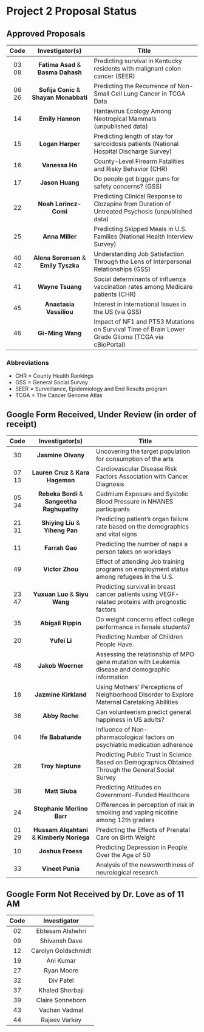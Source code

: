# Project 2 Proposal Status

## Approved Proposals

Code | Investigator(s) | Title
:---: | :---: | ----------------------------------------------------------------------------------------------
03 08 | **Fatima Asad** & **Basma Dahash** | Predicting survival in Kentucky residents with malignant colon cancer (SEER)
06 26 | **Sofija Conic** & **Shayan Monabbati** | Predicting the Recurrence of Non-Small Cell Lung Cancer in TCGA Data
14 | **Emily Hannon** | Hantavirus Ecology Among Neotropical Mammals (unpublished data)
15 | **Logan Harper** | Predicting length of stay for sarcoidosis patients (National Hospital Discharge Survey)
16 | **Vanessa Ho** | County-Level Firearm Fatalities and Risky Behavior (CHR)
17 | **Jason Huang** | Do people get bigger guns for safety concerns? (GSS)
22 | **Noah Lorincz-Comi** | Predicting Clinical Response to Clozapine from Duration of Untreated Psychosis (unpublished data)
25 | **Anna Miller** | Predicting Skipped Meals in U.S. Families (National Health Interview Survey)
40 42 | **Alena Sorensen** & **Emily Tyszka** | Understanding Job Satisfaction Through the Lens of Interpersonal Relationships (GSS)
41 | **Wayne Tsuang** | Social determinants of influenza vaccination rates among Medicare patients (CHR)
45 | **Anastasia Vassiliou** | Interest in International Issues in the US (via GSS)
46 | **Gi-Ming Wang** | Impact of NF1 and PT53 Mutations on Survival Time of Brain Lower Grade Glioma (TCGA via cBioPortal)

### Abbreviations

- CHR = County Health Rankings
- GSS = General Social Survey
- SEER = Surveillance, Epidemiology and End Results program
- TCGA = The Cancer Genome Atlas

## Google Form Received, Under Review (in order of receipt)

Code | Investigator(s) | Title
:---: | :---: | ----------------------------------------------------------------------------------------------
30 | **Jasmine Olvany** | Uncovering the target population for consumption of the arts
07 13 | **Lauren Cruz** & **Kara Hageman** | Cardiovascular Disease Risk Factors Association with Cancer Diagnosis 
05 34 | **Rebeka Bordi** & **Sangeetha Raghupathy** | Cadmium Exposure and Systolic Blood Pressure in NHANES participants 
21 31 | **Shiying Liu** & **Yiheng Pan** | Predicting patient’s organ failure rate based on the demographics and vital signs
11 | **Farrah Gao** | Predicting the number of naps a person takes on workdays
49 | **Victor Zhou** | Effect of attending Job training programs on employment status among refugees in the U.S.
23 47 | **Yuxuan Luo** & **Siyu Wang** | Predicting survival in breast cancer patients using VEGF-related proteins with prognostic factors
35 | **Abigail Rippin** | Do weight concerns effect college performance in female students?
20 | **Yufei Li** | Predicting Number of Children People Have.
48 | **Jakob Woerner** | Assessing the relationship of MPO gene mutation with Leukemia disease and demographic information
18 | **Jazmine Kirkland** | Using Mothers’ Perceptions of Neighborhood Disorder to Explore Maternal Caretaking Abilities
36 | **Abby Roche** | Can volunteerism predict general happiness in US adults?
04 | **Ife Babatunde** | Influence of Non-pharmacological factors on psychiatric medication adherence
28 | **Troy Neptune** | Predicting Public Trust in Science Based on Demographics Obtained Through the General Social Survey
38 | **Matt Siuba** | Predicting Attitudes on Government-Funded Healthcare
24 | **Stephanie Merlino Barr** | Differences in perception of risk in smoking and vaping nicotine among 12th graders
01 29 | **Hussam Alqahtani** & **Kimberly Noriega** | Predicting the Effects of Prenatal Care on Birth Weight
10 | **Joshua Froess** | Predicting Depression in People Over the Age of 50
33 | **Vineet Punia** | Analysis of the newsworthiness of neurological research

## Google Form Not Received by Dr. Love as of 11 AM

Code | Investigator
:---: | :---:
02 | Ebtesam Alshehri
09 | Shivansh Dave
12 | Carolyn Goldschmidt
19 | Ani Kumar
27 | Ryan Moore
32 | Div Patel
37 | Khaled Shorbaji
39 | Claire Sonneborn
43 | Vachan Vadmal
44 | Rajeev Varkey

